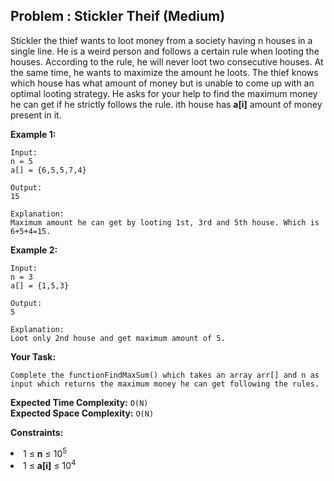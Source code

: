 ## Problem : Stickler Theif (Medium)
Stickler the thief wants to loot money from a society having n houses in a single line. He is a weird person and follows a certain rule when looting the houses. According to the rule, he will never loot two consecutive houses. At the same time, he wants to maximize the amount he loots. The thief knows which house has what amount of money but is unable to come up with an optimal looting strategy. He asks for your help to find the maximum money he can get if he strictly follows the rule. ith house has **a[i]** amount of money present in it.

**Example 1:**
```
Input:
n = 5
a[] = {6,5,5,7,4}

Output: 
15

Explanation: 
Maximum amount he can get by looting 1st, 3rd and 5th house. Which is 6+5+4=15.
```

**Example 2:**
```
Input:
n = 3
a[] = {1,5,3}

Output: 
5

Explanation: 
Loot only 2nd house and get maximum amount of 5.
```

**Your Task:**
```
Complete the functionFindMaxSum() which takes an array arr[] and n as input which returns the maximum money he can get following the rules.
```

**Expected Time Complexity:** ```O(N)```<br>
**Expected Space Complexity:** ```O(N)```

**Constraints:**
<li>1 ≤ <b>n</b> ≤ 10<sup>5</sup></li>
<li>1 ≤ <b>a[i]</b> ≤ 10<sup>4</sup></li>